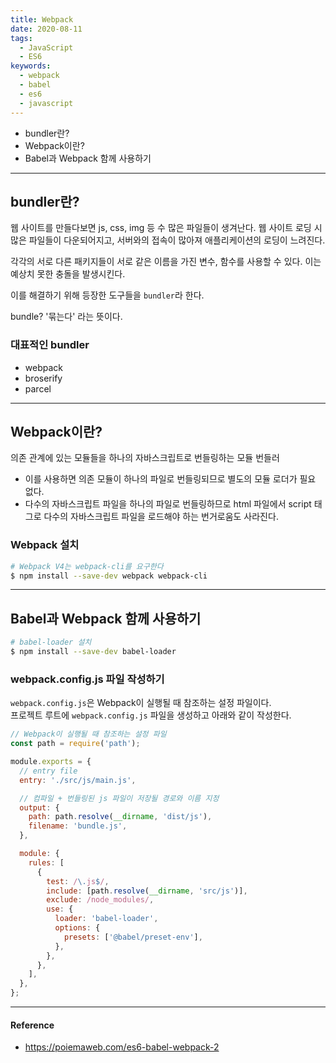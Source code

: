 ```yaml
---
title: Webpack
date: 2020-08-11
tags:
  - JavaScript
  - ES6
keywords:
  - webpack
  - babel
  - es6
  - javascript
---
```


- bundler란?
- Webpack이란?
- Babel과 Webpack 함께 사용하기

---

## bundler란?

웹 사이트를 만들다보면 js, css, img 등 수 많은 파일들이 생겨난다. 웹 사이트 로딩 시 많은 파일들이 다운되어지고, 서버와의 접속이 많아져 애플리케이션의 로딩이 느려진다.

각각의 서로 다른 패키지들이 서로 같은 이름을 가진 변수, 함수를 사용할 수 있다.
이는 예상치 못한 충돌을 발생시킨다.

이를 해결하기 위해 등장한 도구들을 `bundler`라 한다.

bundle? '묶는다' 라는 뜻이다.

### 대표적인 bundler

- webpack
- broserify
- parcel

---

## Webpack이란?

의존 관계에 있는 모듈들을 하나의 자바스크립트로 번들링하는 모듈 번들러

- 이를 사용하면 의존 모듈이 하나의 파일로 번들링되므로 별도의 모듈 로더가 필요 없다.
- 다수의 자바스크립트 파일을 하나의 파일로 번들링하므로 html 파일에서 script 태그로 다수의 자바스크립트 파일을 로드해야 하는 번거로움도 사라진다.

### Webpack 설치

```bash
# Webpack V4는 webpack-cli를 요구한다
$ npm install --save-dev webpack webpack-cli
```

---

## Babel과 Webpack 함께 사용하기

```bash
# babel-loader 설치
$ npm install --save-dev babel-loader
```

### webpack.config.js 파일 작성하기

`webpack.config.js`은 Webpack이 실행될 때 참조하는 설정 파일이다.  
프로젝트 루트에 `webpack.config.js` 파일을 생성하고 아래와 같이 작성한다.

```javascript
// Webpack이 실행될 때 참조하는 설정 파일
const path = require('path');

module.exports = {
  // entry file
  entry: './src/js/main.js',

  // 컴파일 + 번들링된 js 파일이 저장될 경로와 이름 지정
  output: {
    path: path.resolve(__dirname, 'dist/js'),
    filename: 'bundle.js',
  },

  module: {
    rules: [
      {
        test: /\.js$/,
        include: [path.resolve(__dirname, 'src/js')],
        exclude: /node_modules/,
        use: {
          loader: 'babel-loader',
          options: {
            presets: ['@babel/preset-env'],
          },
        },
      },
    ],
  },
};
```

---

#### Reference

- https://poiemaweb.com/es6-babel-webpack-2
